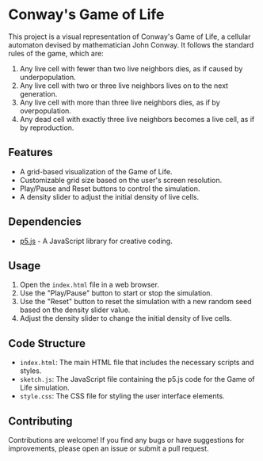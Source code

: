 # Conway's Game of Life

This project is a visual representation of Conway's Game of Life, a cellular automaton devised by mathematician John Conway. It follows the standard rules of the game, which are:

1. Any live cell with fewer than two live neighbors dies, as if caused by underpopulation.
2. Any live cell with two or three live neighbors lives on to the next generation.
3. Any live cell with more than three live neighbors dies, as if by overpopulation.
4. Any dead cell with exactly three live neighbors becomes a live cell, as if by reproduction.

## Features

- A grid-based visualization of the Game of Life.
- Customizable grid size based on the user's screen resolution.
- Play/Pause and Reset buttons to control the simulation.
- A density slider to adjust the initial density of live cells.

## Dependencies

- [p5.js](https://p5js.org/) - A JavaScript library for creative coding.

## Usage

1. Open the `index.html` file in a web browser.
2. Use the "Play/Pause" button to start or stop the simulation.
3. Use the "Reset" button to reset the simulation with a new random seed based on the density slider value.
4. Adjust the density slider to change the initial density of live cells.

## Code Structure

- `index.html`: The main HTML file that includes the necessary scripts and styles.
- `sketch.js`: The JavaScript file containing the p5.js code for the Game of Life simulation.
- `style.css`: The CSS file for styling the user interface elements.

## Contributing

Contributions are welcome! If you find any bugs or have suggestions for improvements, please open an issue or submit a pull request.
